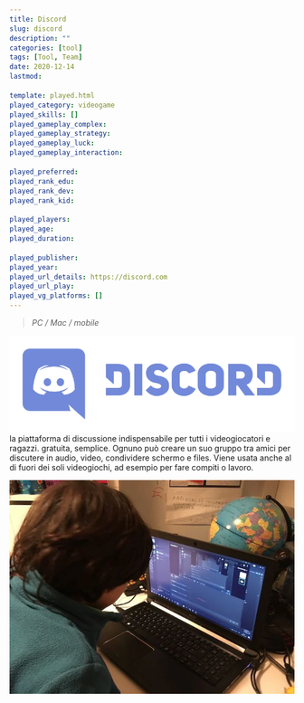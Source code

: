 ```yaml
---
title: Discord
slug: discord
description: ""
categories: [tool]
tags: [Tool, Team]
date: 2020-12-14
lastmod: 

template: played.html
played_category: videogame
played_skills: []
played_gameplay_complex: 
played_gameplay_strategy: 
played_gameplay_luck: 
played_gameplay_interaction: 

played_preferred: 
played_rank_edu: 
played_rank_dev: 
played_rank_kid: 

played_players: 
played_age: 
played_duration: 

played_publisher: 
played_year: 
played_url_details: https://discord.com
played_url_play: 
played_vg_platforms: []
---
```


> *PC / Mac / mobile* 

![](img/discord_logo.webp)
la piattaforma di discussione indispensabile per tutti i videogiocatori e ragazzi. gratuita, semplice.
Ognuno può creare un suo gruppo tra amici per discutere in audio, video, condividere schermo e files.
Viene usata anche al di fuori dei soli videogiochi, ad esempio per fare compiti o lavoro.

![](img/discord_fabio.webp)
